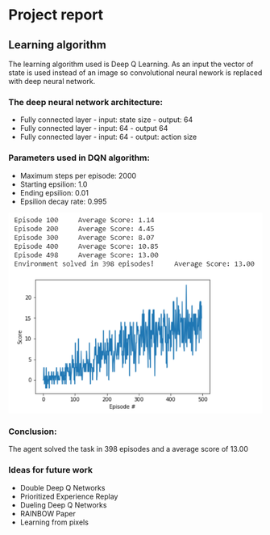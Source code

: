 # Project report
## Learning algorithm
The learning algorithm used is Deep Q Learning. As an input the vector of state is used instead of an image so convolutional neural nework is replaced with deep neural network.

### The deep neural network architecture:
- Fully connected layer - input: state size - output: 64
- Fully connected layer - input: 64 - output 64
- Fully connected layer - input: 64 - output: action size

### Parameters used in DQN algorithm:
- Maximum steps per episode: 2000
- Starting epsilion: 1.0
- Ending epsilion: 0.01
- Epsilion decay rate: 0.995

![episodes](episodes.PNG)

### Conclusion:
The agent solved the task in 398 episodes and a average score of 13.00

### Ideas for future work
- Double Deep Q Networks
- Prioritized Experience Replay
- Dueling Deep Q Networks
- RAINBOW Paper
- Learning from pixels
